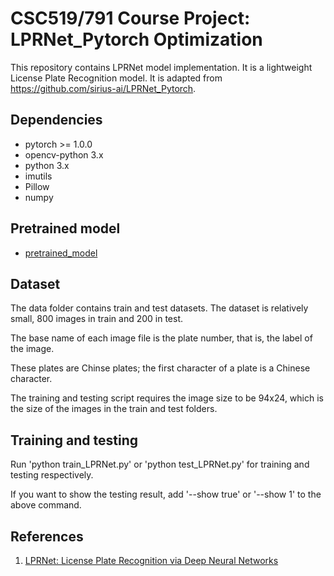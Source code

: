 # CSC519/791 Course Project: LPRNet_Pytorch Optimization

This repository contains LPRNet model implementation. It is a lightweight License Plate Recognition model. It is adapted from https://github.com/sirius-ai/LPRNet_Pytorch. 

## Dependencies

- pytorch >= 1.0.0
- opencv-python 3.x
- python 3.x
- imutils
- Pillow
- numpy

## Pretrained model

* [pretrained_model](https://github.com/sirius-ai/LPRNet_Pytorch/tree/master/weights/)

## Dataset

The data folder contains train and test datasets. The dataset is relatively small, 800 images in train and 200 in test.

The base name of each image file is the plate number, that is, the label of the image.

These plates are Chinse plates; the first character of a plate is a Chinese character. 

The training and testing script requires the image size to be 94x24, which is the size of the images in the train and test folders.

## Training and testing

Run 'python train_LPRNet.py' or 'python test_LPRNet.py' for training and testing respectively.

If you want to show the testing result, add '--show true' or '--show 1' to the above command. 

## References

1. [LPRNet: License Plate Recognition via Deep Neural Networks](https://arxiv.org/abs/1806.10447v1)

